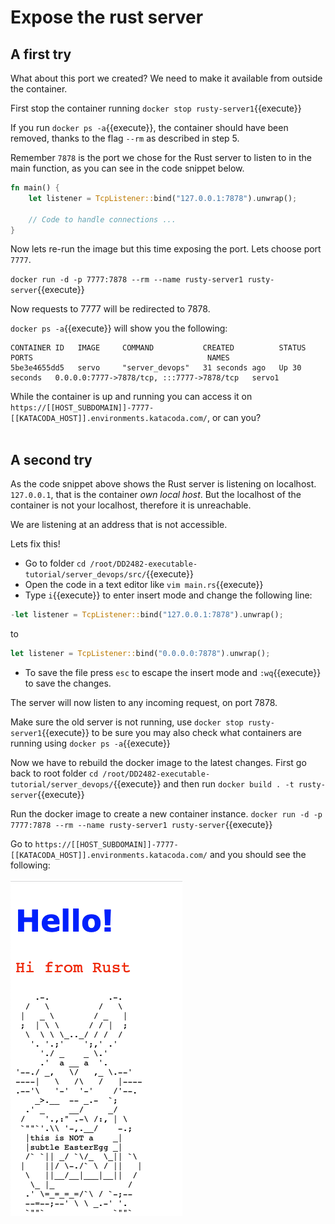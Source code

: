 # Expose the rust server

## A first try

What about this port we created? We need to make it available from outside the container.

First stop the container running `docker stop rusty-server1`{{execute}}

If you run `docker ps -a`{{execute}}, the container should have been removed, thanks to the flag `--rm` as described in step 5.

Remember `7878` is the port we chose for the Rust server to listen to in the main function, as you can see in the code snippet below.

```rust 
fn main() {
    let listener = TcpListener::bind("127.0.0.1:7878").unwrap();

    // Code to handle connections ...
}
```

Now lets re-run the image but this time exposing the port. Lets choose port `7777`.

`docker run -d -p 7777:7878 --rm --name rusty-server1 rusty-server`{{execute}}

Now requests to 7777 will be redirected to 7878.

`docker ps -a`{{execute}} will show you the following:

```console
CONTAINER ID   IMAGE     COMMAND           CREATED          STATUS          PORTS                                       NAMES
5be3e4655dd5   servo     "server_devops"   31 seconds ago   Up 30 seconds   0.0.0.0:7777->7878/tcp, :::7777->7878/tcp   servo1
```


While the container is up and running you can access it on `https://[[HOST_SUBDOMAIN]]-7777-[[KATACODA_HOST]].environments.katacoda.com/`, or can you?
<br/><br/>


## A second try
As the code snippet above shows the Rust server is listening on localhost. `127.0.0.1`, that is the container *own local host*. But the localhost of the container is not your localhost, therefore it is unreachable.

We are listening at an address that is not accessible.

Lets fix this!
- Go to folder `cd /root/DD2482-executable-tutorial/server_devops/src/`{{execute}}
- Open the code in a text editor like `vim main.rs`{{execute}}
- Type `i`{{execute}} to enter insert mode and change the following line:

```rust
-let listener = TcpListener::bind("127.0.0.1:7878").unwrap();
```
to 
```rust
let listener = TcpListener::bind("0.0.0.0:7878").unwrap();
```
- To save the file press `esc` to escape the insert mode and `:wq`{{execute}} to save the changes.


The server will now listen to any incoming request, on port 7878.

Make sure the old server is not running, use `docker stop rusty-server1`{{execute}} to be sure you may also check what containers are running using `docker ps -a`{{execute}}

Now we have to rebuild the docker image to the latest changes.
First go back to root folder `cd /root/DD2482-executable-tutorial/server_devops/`{{execute}} and then run
`docker build . -t rusty-server`{{execute}}

Run the docker image to create a new container instance.
`docker run -d -p 7777:7878 --rm --name rusty-server1 rusty-server`{{execute}}


Go to `https://[[HOST_SUBDOMAIN]]-7777-[[KATACODA_HOST]].environments.katacoda.com/` and you should see the following:

![](./assets/easter_bunny_2.png)


